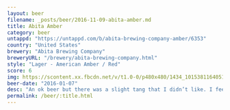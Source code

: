 ```yaml
---
layout: beer
filename: _posts/beer/2016-11-09-abita-amber.md
title: Abita Amber
category: beer
untappd: "https://untappd.com/b/abita-brewing-company-amber/6353"
country: "United States"
brewery: "Abita Brewing Company"
breweryURL: "/brewery/abita-brewing-company.html"
style: "Lager - American Amber / Red"
score: 6
img: https://scontent.xx.fbcdn.net/v/t1.0-0/p480x480/1434_10153811640518745_1774691229893967268_n.jpg?_nc_cat=105&_nc_oc=AQkGMFQWgrTJs1nQFAs9IQGXwGBuTccbZsJruwJQgw0A_NvsG3UoeMdu_nWk0nEcbpQ&_nc_ht=scontent.xx&oh=47cb9833356f22289f026c0b34524ac2&oe=5DC0C7EF
beer-date: "2016-01-07"
desc: "An ok beer but there was a slight tang that I didn’t like. I feel like this brewery has so much more to offer"
permalink: /beer/:title.html
---
```

